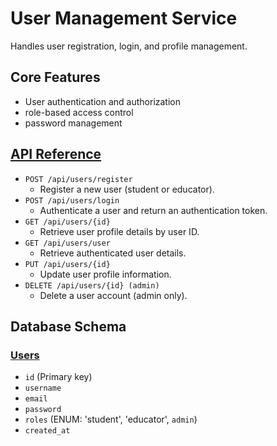 # User Management Service

Handles user registration, login, and profile management.

## Core Features
- User authentication and authorization
- role-based access control
- password management

## [API Reference](http://localhost:8181/swagger-ui.html)

- `POST /api/users/register`
    - Register a new user (student or educator).
- `POST /api/users/login`
    - Authenticate a user and return an authentication token.
- `GET /api/users/{id}`
    - Retrieve user profile details by user ID.
- `GET /api/users/user`
  - Retrieve authenticated user details.
- `PUT /api/users/{id}`
    - Update user profile information.
- `DELETE /api/users/{id} (admin)`
    - Delete a user account (admin only).


## Database Schema

### [Users](src%2Fmain%2Fjava%2Fcom%2Fdcat23%2Flearningnetwork%2Fusers%2Fmodel%2FUserEntity.java)

- `id` (Primary key)
- `username`
- `email`
- `password`
- `roles` (ENUM: 'student', 'educator', `admin`)
- `created_at`